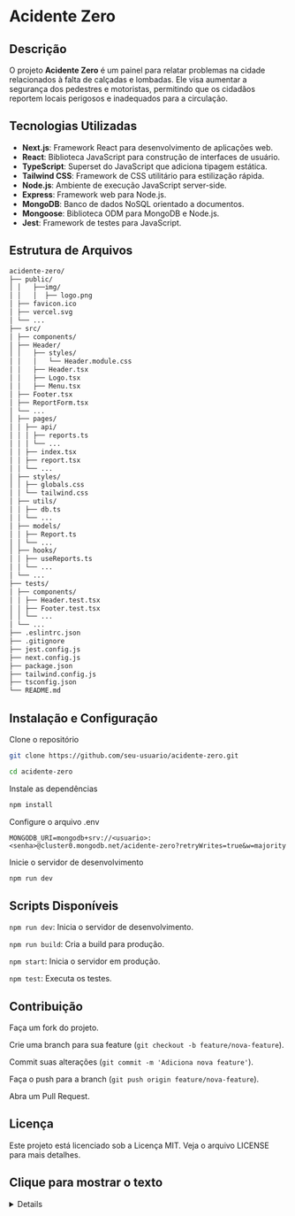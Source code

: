 # Acidente Zero

## Descrição
O projeto **Acidente Zero** é um painel para relatar problemas na cidade relacionados à falta de calçadas e lombadas. Ele visa aumentar a segurança dos pedestres e motoristas, permitindo que os cidadãos reportem locais perigosos e inadequados para a circulação.

## Tecnologias Utilizadas
- **Next.js**: Framework React para desenvolvimento de aplicações web.
- **React**: Biblioteca JavaScript para construção de interfaces de usuário.
- **TypeScript**: Superset do JavaScript que adiciona tipagem estática.
- **Tailwind CSS**: Framework de CSS utilitário para estilização rápida.
- **Node.js**: Ambiente de execução JavaScript server-side.
- **Express**: Framework web para Node.js.
- **MongoDB**: Banco de dados NoSQL orientado a documentos.
- **Mongoose**: Biblioteca ODM para MongoDB e Node.js.
- **Jest**: Framework de testes para JavaScript.

## Estrutura de Arquivos

```sh
acidente-zero/
├── public/
│ │   ├──img/
│ │   │  ├── logo.png
│ ├── favicon.ico
│ ├── vercel.svg
│ └── ...
├── src/
│ ├── components/
│ ├── Header/
│ │   ├── styles/
│ │   │   └── Header.module.css
│ │   ├── Header.tsx
│ │   ├── Logo.tsx
│ │   ├── Menu.tsx
│ ├── Footer.tsx
│ ├── ReportForm.tsx
│ └── ...
│ ├── pages/
│ │ ├── api/
│ │ │ ├── reports.ts
│ │ │ └── ...
│ │ ├── index.tsx
│ │ ├── report.tsx
│ │ └── ...
│ ├── styles/
│ │ ├── globals.css
│ │ └── tailwind.css
│ ├── utils/
│ │ ├── db.ts
│ │ └── ...
│ ├── models/
│ │ ├── Report.ts
│ │ └── ...
│ ├── hooks/
│ │ ├── useReports.ts
│ │ └── ...
│ └── ...
├── tests/
│ ├── components/
│ │ ├── Header.test.tsx
│ │ ├── Footer.test.tsx
│ │ └── ...
│ └── ...
├── .eslintrc.json
├── .gitignore
├── jest.config.js
├── next.config.js
├── package.json
├── tailwind.config.js
├── tsconfig.json
└── README.md
```


## Instalação e Configuração

Clone o repositório

```sh
git clone https://github.com/seu-usuario/acidente-zero.git

cd acidente-zero
```

Instale as dependências

```sh
npm install
```

Configure o arquivo .env

```
MONGODB_URI=mongodb+srv://<usuario>:<senha>@cluster0.mongodb.net/acidente-zero?retryWrites=true&w=majority
```

Inicie o servidor de desenvolvimento

```sh
npm run dev
```

## Scripts Disponíveis
`npm run dev`: Inicia o servidor de desenvolvimento.

`npm run build`: Cria a build para produção.

`npm start`: Inicia o servidor em produção.

`npm test`: Executa os testes.

## Contribuição

Faça um fork do projeto.

Crie uma branch para sua feature (`git checkout -b feature/nova-feature`).

Commit suas alterações (`git commit -m 'Adiciona nova feature'`).

Faça o push para a branch (`git push origin feature/nova-feature`).

Abra um Pull Request.


## Licença
Este projeto está licenciado sob a Licença MIT. Veja o arquivo <a>LICENSE</a> para mais detalhes.


## <sumary>Clique para mostrar o texto 
<details>
Sinta-se à vontade para ajustar conforme necessário para atender melhor às suas necessidades específicas.
</details>
